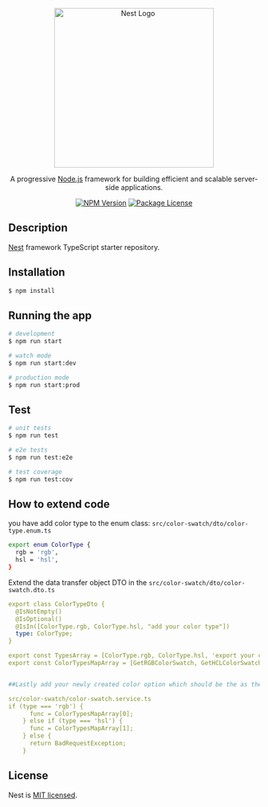 <p align="center">
  <a href="http://nestjs.com/" target="blank"><img src="https://nestjs.com/img/logo_text.svg" width="320" alt="Nest Logo" /></a>
</p>

[circleci-image]: https://img.shields.io/circleci/build/github/nestjs/nest/master?token=abc123def456
[circleci-url]: https://circleci.com/gh/nestjs/nest

  <p align="center">A progressive <a href="http://nodejs.org" target="_blank">Node.js</a> framework for building efficient and scalable server-side applications.</p>
    <p align="center">
<a href="https://www.npmjs.com/~nestjscore" target="_blank"><img src="https://img.shields.io/npm/v/@nestjs/core.svg" alt="NPM Version" /></a>
<a href="https://www.npmjs.com/~nestjscore" target="_blank"><img src="https://img.shields.io/npm/l/@nestjs/core.svg" alt="Package License" /></a>

</p>

## Description

[Nest](https://github.com/nestjs/nest) framework TypeScript starter repository.

## Installation

```bash
$ npm install
```

## Running the app

```bash
# development
$ npm run start

# watch mode
$ npm run start:dev

# production mode
$ npm run start:prod
```

## Test

```bash
# unit tests
$ npm run test

# e2e tests
$ npm run test:e2e

# test coverage
$ npm run test:cov
```

## How to extend code

you have add color type to the enum class: `src/color-swatch/dto/color-type.enum.ts`

```bash
export enum ColorType {
  rgb = 'rgb',
  hsl = 'hsl',
}
```

Extend the data transfer object DTO in the `src/color-swatch/dto/color-swatch.dto.ts`

```yml
export class ColorTypeDto {
  @IsNotEmpty()
  @IsOptional()
  @IsIn([ColorType.rgb, ColorType.hsl, "add your color type"])
  type: ColorType;
}

export const TypesArray = [ColorType.rgb, ColorType.hsl, 'export your color as part of the array'];
export const ColorTypesMapArray = [GetRGBColorSwatch, GetHCLColorSwatch, "Create your color function and add it the array"];


##Lastly add your newly created color option which should be the as the one used in the enum dto file

src/color-swatch/color-swatch.service.ts
if (type === 'rgb') {
      func = ColorTypesMapArray[0];
    } else if (type === 'hsl') {
      func = ColorTypesMapArray[1];
    } else {
      return BadRequestException;
    }
```

## License

Nest is [MIT licensed](LICENSE).
